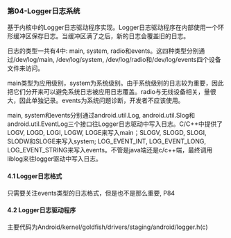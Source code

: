 ### 第04-Logger日志系统

基于内核中的Logger日志驱动程序实现。Logger日志驱动程序在内部使用一个环形缓冲区保存日志。当缓冲区满了之后，新的日志会覆盖旧的日志。

日志的类型一共有4中: main, system, radio和events。这四种类型分别通过/dev/log/main, /dev/log/system, /dev/log/radio和/dev/log/events四个设备文件来访问。

main类型为应用级别，system为系统级别。由于系统级别的日志较为重要，因此把它们分开来可以避免系统日志被应用日志覆盖。radio与无线设备相关，量很大，因此单独记录。events为系统问题诊断，开发者不应该使用。

main, system和events分别通过android.util.Log, android.util.Slog和android.util.EventLog三个接口往Logger日志驱动中写入日志。C/C++中提供了LOGV, LOGD, LOGI, LOGW, LOGE来写入main；SLOGV, SLOGD, SLOGI, SLODW和SLOGE来写入system; LOG_EVENT_INT, LOG_EVENT_LONG, LOG_EVENT_STRING来写入events。不管是java端还是c/c++端，最终调用liblog来往logger驱动中写入日志。

#### 4.1 Logger日志格式

只需要关注events类型的日志格式，但是也不是那么重要, P84

#### 4.2 Logger日志驱动程序

主要代码为Android/kernel/goldfish/drivers/staging/android/logger.h(c)